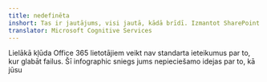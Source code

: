 ```yaml
---
title: nedefinēta
inshort: Tas ir jautājums, visi jautā, kādā brīdī. Izmantot SharePoint vai OneDrive biznesam?
translator: Microsoft Cognitive Services
---
```



Lielākā kļūda Office 365 lietotājiem veikt nav standarta ieteikumus par to, kur glabāt failus. Šī infographic sniegs jums nepieciešamo idejas par to, kā jūsu 


